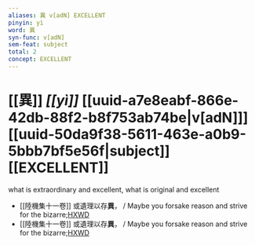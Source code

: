 ```yaml
---
aliases: 異 v[adN] EXCELLENT
pinyin: yì
word: 異
syn-func: v[adN]
sem-feat: subject
total: 2
concept: EXCELLENT 
---
```

# [[異]] *[[yì]]*  [[uuid-a7e8eabf-866e-42db-88f2-b8f753ab74be|v[adN]]] [[uuid-50da9f38-5611-463e-a0b9-5bbb7bf5e56f|subject]] [[EXCELLENT]]
what is extraordinary and excellent, what is original and excellent
 - [[陸機集十一卷]] 或遺理以存**異**， / Maybe you forsake reason and strive for the bizarre;[HXWD](https://hxwd.org/textview.html?location=CH2b1575_CHANT_001-12a.14)
 - [[陸機集十一卷]] 或遺理以存**異**， / Maybe you forsake reason and strive for the bizarre;[HXWD](https://hxwd.org/textview.html?location=CH2b1575_CHANT_001-12a.14)